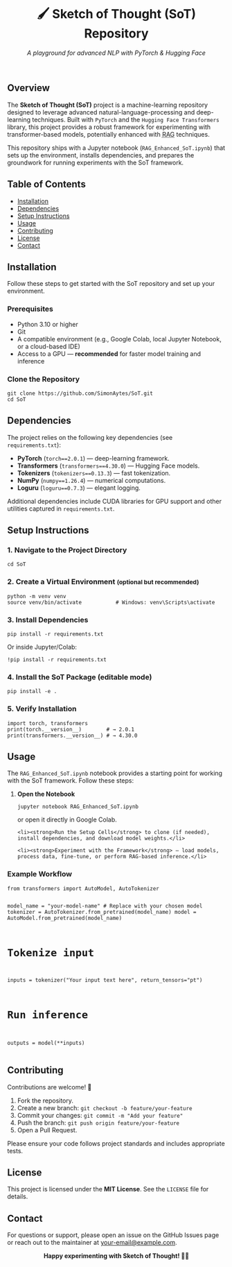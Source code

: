 <canvas id="Sketch_of_Thought_(SoT)_Repository">

  <!-- ====================================================== -->
  <!--   Sketch of Thought (SoT) – GitHub README (HTML flav.)  -->
  <!-- ====================================================== -->

  <!-- ---------- HERO / TITLE ---------- -->
  <h1 align="center">🖌️ Sketch of Thought (SoT) Repository</h1>
  <p align="center"><em>A playground for advanced NLP with PyTorch &amp; Hugging Face</em></p>
  <br/>

  <!-- ---------- OVERVIEW ---------- -->
  <h2 id="overview">Overview</h2>
  <p>
    The <strong>Sketch of Thought (SoT)</strong> project is a machine-learning repository designed to leverage advanced natural-language-processing and deep-learning techniques.  
    Built with <code>PyTorch</code> and the <code>Hugging Face Transformers</code> library, this project provides a robust framework for experimenting with transformer-based models, potentially enhanced with <abbr title="Retrieval-Augmented Generation">RAG</abbr> techniques.
  </p>
  <p>
    This repository ships with a Jupyter notebook (<code>RAG_Enhanced_SoT.ipynb</code>) that sets up the environment, installs dependencies, and prepares the groundwork for running experiments with the SoT framework.
  </p>

  <!-- ---------- TABLE OF CONTENTS ---------- -->
  <h2 id="table-of-contents">Table of Contents</h2>
  <ul>
    <li><a href="#installation">Installation</a></li>
    <li><a href="#dependencies">Dependencies</a></li>
    <li><a href="#setup-instructions">Setup Instructions</a></li>
    <li><a href="#usage">Usage</a></li>
    <li><a href="#contributing">Contributing</a></li>
    <li><a href="#license">License</a></li>
    <li><a href="#contact">Contact</a></li>
  </ul>

  <!-- ---------- INSTALLATION ---------- -->
  <h2 id="installation">Installation</h2>
  <p>Follow these steps to get started with the SoT repository and set up your environment.</p>

  <!-- Prerequisites -->
  <h3 id="prerequisites">Prerequisites</h3>
  <ul>
    <li>Python 3.10 or higher</li>
    <li>Git</li>
    <li>A compatible environment (e.g., Google Colab, local Jupyter Notebook, or a cloud-based IDE)</li>
    <li>Access to a GPU — <strong>recommended</strong> for faster model training and inference</li>
  </ul>

  <!-- Clone -->
  <h3 id="clone-the-repository">Clone the Repository</h3>
  <pre><code class="language-bash">git clone https://github.com/SimonAytes/SoT.git
cd SoT
</code></pre>

  <!-- ---------- DEPENDENCIES ---------- -->
  <h2 id="dependencies">Dependencies</h2>
  <p>The project relies on the following key dependencies (see <code>requirements.txt</code>):</p>
  <ul>
    <li><strong>PyTorch</strong> (<code>torch==2.0.1</code>) — deep-learning framework.</li>
    <li><strong>Transformers</strong> (<code>transformers==4.30.0</code>) — Hugging Face models.</li>
    <li><strong>Tokenizers</strong> (<code>tokenizers==0.13.3</code>) — fast tokenization.</li>
    <li><strong>NumPy</strong> (<code>numpy==1.26.4</code>) — numerical computations.</li>
    <li><strong>Loguru</strong> (<code>loguru==0.7.3</code>) — elegant logging.</li>
  </ul>
  <p>Additional dependencies include CUDA libraries for GPU support and other utilities captured in <code>requirements.txt</code>.</p>

  <!-- ---------- SETUP INSTRUCTIONS ---------- -->
  <h2 id="setup-instructions">Setup Instructions</h2>

  <!-- Step 1 -->
  <h3>1.&nbsp;Navigate to the Project Directory</h3>
  <pre><code class="language-bash">cd SoT
</code></pre>

  <!-- Step 2 -->
  <h3>2.&nbsp;Create a Virtual Environment <small>(optional but recommended)</small></h3>
  <pre><code class="language-bash">python -m venv venv
source venv/bin/activate           # Windows: venv\Scripts\activate
</code></pre>

  <!-- Step 3 -->
  <h3>3.&nbsp;Install Dependencies</h3>
  <pre><code class="language-bash">pip install -r requirements.txt
</code></pre>
  <p>Or inside Jupyter/Colab:</p>
  <pre><code class="language-bash">!pip install -r requirements.txt
</code></pre>

  <!-- Step 4 -->
  <h3>4.&nbsp;Install the SoT Package (editable mode)</h3>
  <pre><code class="language-bash">pip install -e .
</code></pre>

  <!-- Step 5 -->
  <h3>5.&nbsp;Verify Installation</h3>
  <pre><code class="language-python">import torch, transformers
print(torch.__version__)        # → 2.0.1
print(transformers.__version__) # → 4.30.0
</code></pre>

  <!-- ---------- USAGE ---------- -->
  <h2 id="usage">Usage</h2>
  <p>
    The <code>RAG_Enhanced_SoT.ipynb</code> notebook provides a starting point for working with the SoT framework.
    Follow these steps:
  </p>

  <!-- Usage Steps -->
  <ol>
    <li><strong>Open the Notebook</strong>  
      <pre><code class="language-bash">jupyter notebook RAG_Enhanced_SoT.ipynb</code></pre>
      or open it directly in Google Colab.
    </li>

    <li><strong>Run the Setup Cells</strong> to clone (if needed), install dependencies, and download model weights.</li>

    <li><strong>Experiment with the Framework</strong> — load models, process data, fine-tune, or perform RAG-based inference.</li>
  </ol>

  <!-- Example Workflow -->
  <h3>Example Workflow</h3>
  <pre><code class="language-python">from transformers import AutoModel, AutoTokenizer

model_name = "your-model-name"  # Replace with your chosen model
tokenizer  = AutoTokenizer.from_pretrained(model_name)
model      = AutoModel.from_pretrained(model_name)

# Tokenize input
inputs = tokenizer("Your input text here", return_tensors="pt")

# Run inference
outputs = model(**inputs)
</code></pre>

  <!-- ---------- CONTRIBUTING ---------- -->
  <h2 id="contributing">Contributing</h2>
  <p>Contributions are welcome! 🚀</p>
  <ol>
    <li>Fork the repository.</li>
    <li>Create a new branch: <code>git checkout -b feature/your-feature</code></li>
    <li>Commit your changes: <code>git commit -m "Add your feature"</code></li>
    <li>Push the branch: <code>git push origin feature/your-feature</code></li>
    <li>Open a Pull Request.</li>
  </ol>
  <p>Please ensure your code follows project standards and includes appropriate tests.</p>

  <!-- ---------- LICENSE ---------- -->
  <h2 id="license">License</h2>
  <p>This project is licensed under the <strong>MIT License</strong>.  See the <code>LICENSE</code> file for details.</p>

  <!-- ---------- CONTACT ---------- -->
  <h2 id="contact">Contact</h2>
  <p>
    For questions or support, please open an issue on the GitHub Issues page or reach out to the maintainer at
    <a href="mailto:your-email@example.com">your-email@example.com</a>.
  </p>

  <p align="center"><strong>Happy experimenting with Sketch of Thought! 🎨🧠</strong></p>
</canvas>

